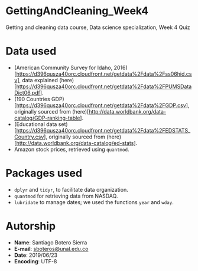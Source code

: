 # GettingAndCleaning_Week4
Getting and cleaning data course, Data science specialization, Week 4 Quiz

# Data used
  + (American Community Survey for Idaho, 2016)[https://d396qusza40orc.cloudfront.net/getdata%2Fdata%2Fss06hid.csv],
  data explained (here)[https://d396qusza40orc.cloudfront.net/getdata%2Fdata%2FPUMSDataDict06.pdf].
  + (190 Countries GDP)[https://d396qusza40orc.cloudfront.net/getdata%2Fdata%2FGDP.csv],
  originally sourced from (here)[http://data.worldbank.org/data-catalog/GDP-ranking-table].
  + (Educational data set)[https://d396qusza40orc.cloudfront.net/getdata%2Fdata%2FEDSTATS_Country.csv],
  originally sourced from (here)[http://data.worldbank.org/data-catalog/ed-stats].
  + Amazon stock prices, retrieved using `quantmod`.

# Packages used
  + `dplyr` and `tidyr`, to facilitate data organization.
  + `quantmod` for retrieving data from NASDAQ.
  + `lubridate` to manage dates; we used the functions `year` and `wday`.

# Autorship
  + **Name**: Santiago Botero Sierra
  + **E-mail**: sboteros@unal.edu.co
  + **Date**: 2019/06/23
  + **Encoding**: UTF-8
